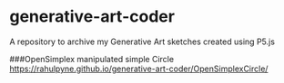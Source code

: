 # generative-art-coder
A repository to archive my Generative Art sketches created using P5.js

###OpenSimplex manipulated simple Circle
https://rahulpyne.github.io/generative-art-coder/OpenSimplexCircle/
